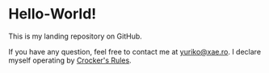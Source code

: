 Hello-World!
==============

This is my landing repository on GitHub.

If you have any question, feel free to contact me at <yuriko@xae.ro>. I declare myself operating by [Crocker's Rules][Crocker].


[Crocker]: http://sl4.org/crocker.html "Crocker's Rules"